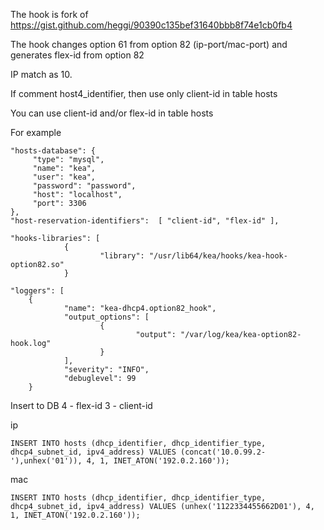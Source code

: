 The hook is fork of https://gist.github.com/heggi/90390c135bef31640bbb8f74e1cb0fb4

The hook changes option 61 from option 82 (ip-port/mac-port) and generates flex-id from option 82

IP match as 10.

If comment host4_identifier, then use only client-id in table hosts

You can use client-id and/or flex-id in table hosts

For example

    "hosts-database": {
         "type": "mysql",
         "name": "kea",
         "user": "kea",
         "password": "password",
         "host": "localhost",
         "port": 3306
    },
    "host-reservation-identifiers":  [ "client-id", "flex-id" ],
    
    "hooks-libraries": [
                {
                        "library": "/usr/lib64/kea/hooks/kea-hook-option82.so"
                }
                
    "loggers": [
        {
                "name": "kea-dhcp4.option82_hook",
                "output_options": [
                        {
                                "output": "/var/log/kea/kea-option82-hook.log"
                        }
                ],
                "severity": "INFO",
                "debuglevel": 99
        }

Insert to DB 4 - flex-id 3 - client-id

ip

    INSERT INTO hosts (dhcp_identifier, dhcp_identifier_type, dhcp4_subnet_id, ipv4_address) VALUES (concat('10.0.99.2-'),unhex('01')), 4, 1, INET_ATON('192.0.2.160'));

mac

    INSERT INTO hosts (dhcp_identifier, dhcp_identifier_type, dhcp4_subnet_id, ipv4_address) VALUES (unhex('1122334455662D01'), 4, 1, INET_ATON('192.0.2.160'));
